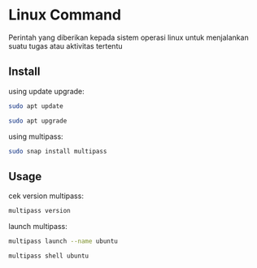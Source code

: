 # Linux Command
Perintah yang diberikan kepada sistem operasi linux untuk menjalankan suatu tugas atau aktivitas tertentu

## Install

using update upgrade:

```bash
sudo apt update
```
```bash
sudo apt upgrade
```

using multipass:

```bash
sudo snap install multipass
```

## Usage

cek version multipass:

```bash
multipass version
```

launch multipass:
```bash
multipass launch --name ubuntu
```
```bash
multipass shell ubuntu
```

